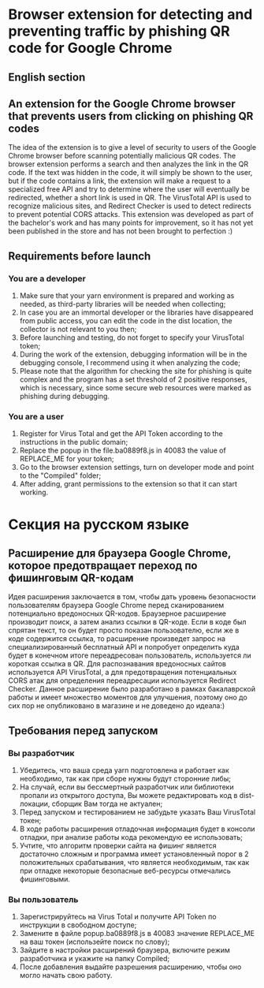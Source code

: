 # Browser extension for detecting and preventing traffic by phishing QR code for Google Chrome
##  English section
## An extension for the Google Chrome browser that prevents users from clicking on phishing QR codes
The idea of the extension is to give a level of security to users of the Google Chrome browser before scanning potentially malicious QR codes. The browser extension performs a search and then analyzes the link in the QR code. If the text was hidden in the code, it will simply be shown to the user, but if the code contains a link, the extension will make a request to a specialized free API and try to determine where the user will eventually be redirected, whether a short link is used in QR. The VirusTotal API is used to recognize malicious sites, and Redirect Checker is used to detect redirects to prevent potential CORS attacks. This extension was developed as part of the bachelor's work and has many points for improvement, so it has not yet been published in the store and has not been brought to perfection :)
## Requirements before launch
### You are a developer
1. Make sure that your yarn environment is prepared and working as needed, as third-party libraries will be needed when collecting;
2. In case you are an immortal developer or the libraries have disappeared from public access, you can edit the code in the dist location, the collector is not relevant to you then;
3. Before launching and testing, do not forget to specify your VirusTotal token;
4. During the work of the extension, debugging information will be in the debugging console, I recommend using it when analyzing the code;
5. Please note that the algorithm for checking the site for phishing is quite complex and the program has a set threshold of 2 positive responses, which is necessary, since some secure web resources were marked as phishing during debugging.
### You are a user
1. Register for Virus Total and get the API Token according to the instructions in the public domain;
2. Replace the popup in the file.ba0889f8.js in 40083 the value of REPLACE_ME for your token;
3. Go to the browser extension settings, turn on developer mode and point to the "Compiled" folder;
4. After adding, grant permissions to the extension so that it can start working.


# Секция на русском языке
## Расширение для браузера Google Chrome, которое предотвращает переход по фишинговым QR-кодам
Идея расширения заключается в том, чтобы дать уровень безопасности пользователям браузера Google Chrome перед сканированием потенциально вредоносных QR-кодов. Браузерное расширение производит поиск, а затем анализ ссылки в QR-коде. Если в коде был спрятан текст, то он будет просто показан пользователю, если же в коде содержится ссылка, то расширение произведет запрос на специализированный бесплатный API и попробует определить куда будет в конечном итоге переадресован пользователь, используется ли короткая ссылка в QR. Для распознавания вредоносных сайтов используется API VirusTotal, а для предотвращения потенциальных CORS атак для определения переадресации используется Redirect Checker. Данное расширение было разработано в рамках бакалаврской работы и имеет множество моментов для улучшения, поэтому оно до сих пор не опубликовано в магазине и не доведено до идеала:)
## Требования перед запуском
### Вы разработчик
1. Убедитесь, что ваша среда yarn подготовлена и работает как необходимо, так как при сборе нужны будут сторонние либы;
2. На случай, если вы бессмертный разработчик или библиотеки пропали из открытого доступа, Вы можете редактировать код в dist-локации, сборщик Вам тогда не актуален;
3. Перед запуском и тестированием не забудьте указать Ваш VirusTotal токен;
4. В ходе работы расширения отладочная информация будет в консоли отладки, при анализе работы кода рекомендую ее использовать;
5. Учтите, что алгоритм проверки сайта на фишинг является достаточно сложным и программа имеет установленный порог в 2 положительных срабатывания, что является необходимым, так как при отладке некоторые безопасные веб-ресурсы отмечались фишинговыми.
### Вы пользователь
1. Зарегистрируйтесь на Virus Total и получите API Token по инструкции в свободном доступе;
2. Замените в файле popup.ba0889f8.js в 40083 значение REPLACE_ME на ваш токен (использейте поиск по слову);
3. Зайдите в настройки расширений браузера, включите режим разработчика и укажите на папку Compiled;
4. После добавления выдайте разрешения расширению, чтобы оно могло начать свою работу.


